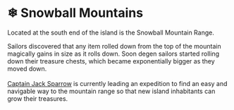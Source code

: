 # ❄ Snowball Mountains

Located at the south end of the island is the Snowball Mountain Range.

Sailors discovered that any item rolled down from the top of the mountain magically gains in size as it rolls down. Soon degen sailors started rolling down their treasure chests, which became exponentially bigger as they moved down.\
\
[Captain Jack Sparrow](https://twitter.com/JackSparrowYB) is currently leading an expedition to find an easy and navigable way to the mountain range so that new island inhabitants can grow their treasures.

